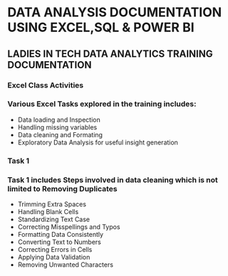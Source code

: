 # DATA ANALYSIS DOCUMENTATION USING EXCEL,SQL & POWER BI

## LADIES IN TECH DATA ANALYTICS TRAINING DOCUMENTATION

### Excel Class Activities

### Various Excel Tasks explored in the training includes:

- Data loading and Inspection
- Handling missing variables
- Data cleaning and Formating
- Exploratory Data Analysis for useful insight generation

### Task 1
### Task 1 includes Steps involved in data cleaning which is not limited to Removing Duplicates
- Trimming Extra Spaces
- Handling Blank Cells
- Standardizing Text Case
- Correcting Misspellings and Typos
- Formatting Data Consistently
- Converting Text to Numbers
- Correcting Errors in Cells
- Applying Data Validation
- Removing Unwanted Characters
  

